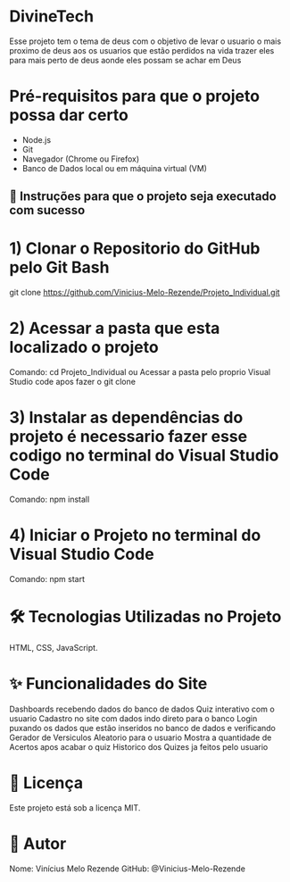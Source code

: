 # DivineTech

Esse projeto tem o tema de deus com o objetivo de levar o usuario o mais proximo de deus aos os usuarios que estão perdidos na vida trazer eles para mais perto de deus aonde eles possam se achar em Deus 

# Pré-requisitos para que o projeto possa dar certo 

- Node.js
- Git
- Navegador (Chrome ou Firefox)
- Banco de Dados local ou em máquina virtual (VM)

## 🚀 Instruções para que o projeto seja executado com sucesso  

# 1) Clonar o Repositorio do GitHub pelo Git Bash
git clone https://github.com/Vinicius-Melo-Rezende/Projeto_Individual.git

# 2) Acessar a pasta que esta localizado o projeto 
Comando: cd Projeto_Individual ou Acessar a pasta pelo proprio Visual Studio code apos fazer o git clone 

# 3) Instalar as dependências do projeto é necessario fazer esse codigo no terminal do Visual Studio Code
Comando: npm install

# 4) Iniciar o Projeto no terminal do Visual Studio Code
Comando: npm start


# 🛠️ Tecnologias Utilizadas no Projeto
HTML,
CSS, 
JavaScript.

# ✨ Funcionalidades do Site 
Dashboards recebendo dados do banco de dados 
Quiz interativo com o usuario 
Cadastro no site com dados indo direto para o banco 
Login puxando os dados que estão inseridos no banco de dados e verificando 
Gerador de Versiculos Aleatorio para o usuario 
Mostra a quantidade de Acertos apos acabar o quiz 
Historico dos Quizes ja feitos pelo usuario 

# 📄 Licença
Este projeto está sob a licença MIT.

# 👤 Autor
Nome: Vinícius Melo Rezende 
GitHub: @Vinicius-Melo-Rezende